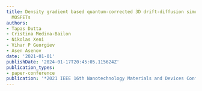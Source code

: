 ```yaml
---
title: Density gradient based quantum-corrected 3D drift-diffusion simulator for nanoscale
  MOSFETs
authors:
- Tapas Dutta
- Cristina Medina-Bailon
- Nikolas Xeni
- Vihar P Georgiev
- Asen Asenov
date: '2021-01-01'
publishDate: '2024-01-17T20:45:05.115624Z'
publication_types:
- paper-conference
publication: '*2021 IEEE 16th Nanotechnology Materials and Devices Conference (NMDC)*'
---
```

